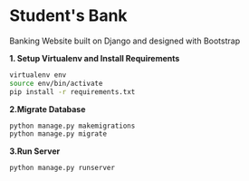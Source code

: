 # Student's Bank
Banking Website built on Django and designed with Bootstrap

**1. Setup Virtualenv and Install Requirements**
```sh
virtualenv env
source env/bin/activate
pip install -r requirements.txt
```
**2.Migrate Database**
```sh
python manage.py makemigrations
python manage.py migrate
```
**3.Run Server**
```sh
python manage.py runserver
```

